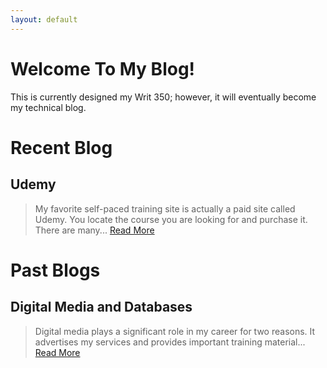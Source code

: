 ```yaml
---
layout: default
---
```



# Welcome To My Blog!

This is currently designed my Writ 350; however, it will eventually become my technical blog. 


# Recent Blog

## Udemy

> My favorite self-paced training site is actually a paid site called Udemy. You locate the course you are looking for and purchase it. There are many...
[Read More](./Udemy)



# Past Blogs

## Digital Media and Databases

> Digital media plays a significant role in my career for two reasons. It advertises my services and provides important training material...
[Read More](./Digital-Media-and-Databases)